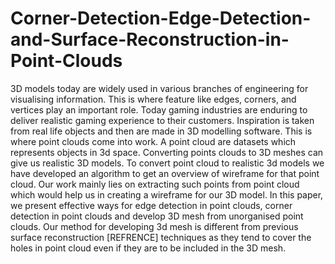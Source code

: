 # Corner-Detection-Edge-Detection-and-Surface-Reconstruction-in-Point-Clouds
3D models today are widely used in various branches of engineering for visualising information. This is where feature like edges, corners, and vertices play an important role. 
Today gaming industries are enduring to deliver realistic gaming experience to their customers. Inspiration is taken from real life objects and then are made in 3D modelling software. This is where point clouds come into work. A point cloud are datasets which represents objects in 3d space. Converting points clouds to 3D meshes can give us realistic 3D models. 
To convert point cloud to realistic 3d models we have developed an algorithm to get an overview of wireframe for that point cloud. Our work mainly lies on extracting such points from point cloud which would help us in creating a wireframe for our 3D model. 
In this paper, we present effective ways for edge detection in point clouds, corner detection in point clouds and develop 3D mesh from unorganised point clouds. Our method for developing 3d mesh is different from previous surface reconstruction [REFRENCE] techniques as they tend to cover the holes in point cloud even if they are to be included in the 3D mesh.  
